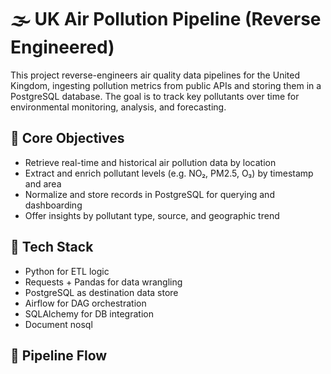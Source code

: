 # 🌫️ UK Air Pollution Pipeline (Reverse Engineered)

This project reverse-engineers air quality data pipelines for the United Kingdom, ingesting pollution metrics from public APIs and storing them in a PostgreSQL database. The goal is to track key pollutants over time for environmental monitoring, analysis, and forecasting.

## 🎯 Core Objectives

- Retrieve real-time and historical air pollution data by location
- Extract and enrich pollutant levels (e.g. NO₂, PM2.5, O₃) by timestamp and area
- Normalize and store records in PostgreSQL for querying and dashboarding
- Offer insights by pollutant type, source, and geographic trend

## 🧰 Tech Stack

- Python for ETL logic
- Requests + Pandas for data wrangling
- PostgreSQL as destination data store
- Airflow for DAG orchestration
- SQLAlchemy for DB integration
- Document nosql

## 🔄 Pipeline Flow
